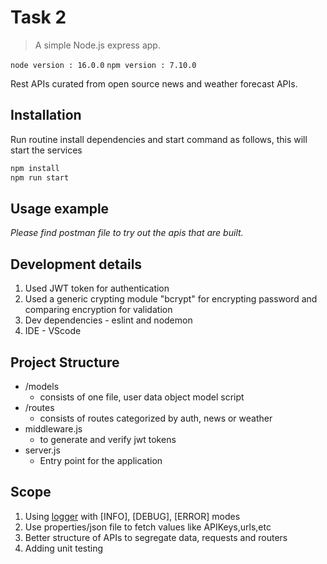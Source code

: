 # Task 2
> A simple Node.js express app.

`node version : 16.0.0`
`npm version : 7.10.0`

Rest APIs curated from open source news and weather forecast APIs.

## Installation

Run routine install dependencies and start command as follows, this will start the services

```sh
npm install 
npm run start
```

## Usage example

_Please find postman file to try out the  apis that are built._

## Development details

1. Used JWT token for authentication
2. Used a generic crypting module "bcrypt" for encrypting password and comparing encryption for validation
3. Dev dependencies - eslint and nodemon
4. IDE - VScode

## Project Structure

* /models
    * consists of one file, user data object model script
* /routes
    * consists of routes categorized by auth, news or weather
* middleware.js
    * to generate and verify jwt tokens
* server.js
    * Entry point for the application

## Scope

1. Using [logger] with [INFO], [DEBUG], [ERROR] modes 
2. Use properties/json file to fetch values like APIKeys,urls,etc
3. Better structure of APIs to segregate data, requests and routers
4. Adding unit testing

<!-- Markdown link & img dfn's -->
[logger]: [https://www.npmjs.com/package/logger]

